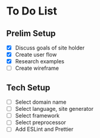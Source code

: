 # To Do List

## Prelim Setup

- [x] Discuss goals of site holder
- [x] Create user flow
- [x] Research examples
- [ ] Create wireframe

## Tech Setup

- [ ] Select domain name
- [ ] Select language, site generator
- [ ] Select framework
- [ ] Select preprocessor
- [ ] Add ESLint and Prettier
